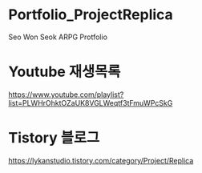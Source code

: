 # Portfolio_ProjectReplica
Seo Won Seok ARPG Protfolio

# Youtube 재생목록
https://www.youtube.com/playlist?list=PLWHrOhktOZaUK8VGLWeqtf3tFmuWPcSkG

# Tistory 블로그
https://lykanstudio.tistory.com/category/Project/Replica
